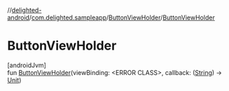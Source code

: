 //[delighted-android](../../../index.md)/[com.delighted.sampleapp](../index.md)/[ButtonViewHolder](index.md)/[ButtonViewHolder](-button-view-holder.md)

# ButtonViewHolder

[androidJvm]\
fun [ButtonViewHolder](-button-view-holder.md)(viewBinding: &lt;ERROR CLASS&gt;, callback: ([String](https://kotlinlang.org/api/latest/jvm/stdlib/kotlin/-string/index.html)) -&gt; [Unit](https://kotlinlang.org/api/latest/jvm/stdlib/kotlin/-unit/index.html))
